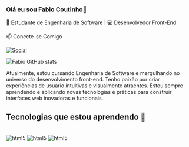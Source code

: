 
### Olá eu sou Fabio Coutinho👋

🔧 Estudante de Engenharia de Software | 💻 Desenvolvedor Front-End

📫 Conecte-se Comigo

[![Social](https://img.shields.io/badge/LinkedIn-0077B5?style=for-the-badge&logo=linkedin&logoColor=white)](https://www.linkedin.com/in/fabio-coutinho-9b368a258/)

![Fabio GitHub stats](https://github-readme-stats.vercel.app/api?username=FabioCoutinho1&show_icons=true&theme=dracula)

Atualmente, estou cursando Engenharia de Software e mergulhando no universo do desenvolvimento front-end. Tenho paixão por criar experiências de usuário intuitivas e visualmente atraentes. Estou sempre aprendendo e aplicando novas tecnologias e práticas para construir interfaces web inovadoras e funcionais.


## Tecnologias que estou aprendendo 🌟

<div style="display:inline_block"></br>
    <img align="center" alt="html5" src="https://img.shields.io/badge/HTML5-E34F26?style=for-the-badge&logo=html5&logoColor=white"/>
    <img align="center" alt="html5" src="https://img.shields.io/badge/CSS3-1572B6?style=for-the-badge&logo=css3&logoColor=white"/>
    <img align="center" alt="html5" src="https://img.shields.io/badge/JavaScript-F7DF1E?style=for-the-badge&logo=javascript&logoColor=black"/>

</div></br>
